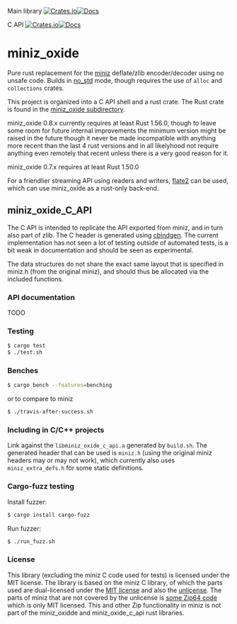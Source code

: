 Main library [![Crates.io](https://img.shields.io/crates/v/miniz_oxide.svg)](https://crates.io/crates/miniz_oxide)[![Docs](https://docs.rs/miniz_oxide/badge.svg)](https://docs.rs/miniz_oxide)

C API [![Crates.io](https://img.shields.io/crates/v/miniz_oxide_c_api.svg)](https://crates.io/crates/miniz_oxide_c_api)[![Docs](https://docs.rs/miniz_oxide_c_api/badge.svg)](https://docs.rs/miniz_oxide_c_api)

# miniz_oxide
Pure rust replacement for the [miniz](https://github.com/richgel999/miniz) deflate/zlib encoder/decoder using no unsafe code. Builds in [no_std](https://docs.rust-embedded.org/book/intro/no-std.html) mode, though requires the use of `alloc` and `collections` crates.

This project is organized into a C API shell and a rust crate.
The Rust crate is found in the [miniz_oxide subdirectory](https://github.com/Frommi/miniz_oxide/tree/master/miniz_oxide).

miniz_oxide 0.8.x currently requires at least Rust 1.56.0, though to leave some room for future internal improvements the minimum version might be raised in the future though it never be made incompatible with anything more recent than the last 4 rust versions and in all likelyhood not require anything even remotely that recent unless there is a very good reason for it.

miniz_oxide 0.7.x requires at least Rust 1.50.0

For a friendlier streaming API using readers and writers, [flate2](https://crates.io/crates/flate2) can be used, which can use miniz_oxide as a rust-only back-end.

## miniz_oxide_C_API
The C API is intended to replicate the API exported from miniz, and in turn also part of zlib. The C header is generated using [cbindgen](https://github.com/eqrion/cbindgen). The current implementation has not seen a lot of testing outside of automated tests, is a bit weak in documentation and should be seen as experimental.

The data structures do not share the exact same layout that is specified in miniz.h (from the original miniz), and should thus be allocated via the included functions.

### API documentation

TODO

### Testing

```bash
$ cargo test
$ ./test.sh
```

### Benches
```bash
$ cargo bench --features=benching
```
or to compare to miniz
```bash
$ ./travis-after-success.sh
```

### Including in C/C++ projects

Link against the `libminiz_oxide_c_api.a` generated by `build.sh`. The generated header that can be used is `miniz.h` (using the original miniz headers may or may not work), which currently also uses `miniz_extra_defs.h` for some static definitions.

### Cargo-fuzz testing

Install fuzzer:
```bash
$ cargo install cargo-fuzz
```

Run fuzzer:
```bash
$ ./run_fuzz.sh
```

### License
This library (excluding the miniz C code used for tests) is licensed under the MIT license. The library is based on the miniz C library, of which the parts used are dual-licensed under the [MIT license](https://github.com/Frommi/miniz_oxide/blob/master/miniz/miniz.c#L1) and also the [unlicense](https://github.com/Frommi/miniz_oxide/blob/master/miniz/miniz.c#L577).
The parts of miniz that are not covered by the unlicense is [some Zip64 code](https://github.com/richgel999/miniz/commit/224d207ce8fffb908e156d27478be3afb5d83e6a#diff-edc0e9ccfae3b5324b85b3ec0a53dc74) which is only MIT licensed. This and other Zip functionality in miniz is not part of the miniz_oxidde and miniz_oxide_c_api rust libraries.
